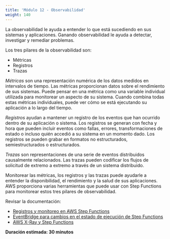 ```yaml
---
title: 'Módulo 12 - Observabilidad'
weight: 140
---
```

La observabilidad le ayuda a entender lo que está sucediendo en sus sistemas y aplicaciones. Ganando observabilidad le ayuda a detectar, investigar y remediar problemas.

Los tres pilares de la observabilidad son:
  - Métricas
  - Registros
  - Trazas

*Métricas* son una representación numérica de los datos medidos en intervalos de tiempo. Las métricas proporcionan datos sobre el rendimiento de sus sistemas. Puede pensar en una métrica como una variable individual utilizada para monitorear un aspecto de su sistema. Cuando combina todas estas métricas individuales, puede ver cómo se está ejecutando su aplicación a lo largo del tiempo.

*Registros* ayudan a mantener un registro de los eventos que han ocurrido dentro de su aplicación o sistema. Los registros se generan con fecha y hora que pueden incluir eventos como fallas, errores, transformaciones de estado o incluso quién accedió a su sistema en un momento dado. Los registros se pueden grabar en formatos no estructurados, semiestructurados o estructurados.

*Trazas* son representaciones de una serie de eventos distribuidos causalmente relacionados. Las trazas pueden codificar los flujos de solicitud de extremo a extremo a través de un sistema distribuido.

Monitorear las métricas, los registros y las trazas puede ayudarle a entender la disponibilidad, el rendimiento y la salud de sus aplicaciones. AWS proporciona varias herramientas que puede usar con Step Functions para monitorear estos tres pilares de observabilidad.

Revisar la documentación:
- [Registros y monitoreo en AWS Step Functions](https://docs.aws.amazon.com/step-functions/latest/dg/monitoring-logging.html)
- [EventBridge para cambios en el estado de ejecución de Step Functions](https://docs.aws.amazon.com/step-functions/latest/dg/cw-events.html)
- [AWS X-Ray y Step Functions](https://docs.aws.amazon.com/step-functions/latest/dg/concepts-xray-tracing.html)

**Duración estimada: 30 minutos**

